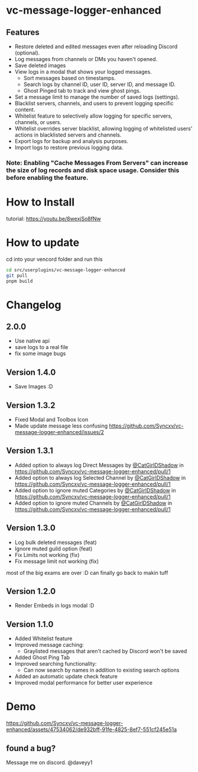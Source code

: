 # vc-message-logger-enhanced

## Features

-   Restore deleted and edited messages even after reloading Discord (optional).
-   Log messages from channels or DMs you haven't opened.
-   Save deleted images
-   View logs in a modal that shows your logged messages.
    -   Sort messages based on timestamps.
    -   Search logs by channel ID, user ID, server ID, and message ID.
    -   Ghost Pinged tab to track and view ghost pings.
-   Set a message limit to manage the number of saved logs (settings).
-   Blacklist servers, channels, and users to prevent logging specific content.
-   Whitelist feature to selectively allow logging for specific servers, channels, or users.
-   Whitelist overrides server blacklist, allowing logging of whitelisted users' actions in blacklisted servers and channels.
-   Export logs for backup and analysis purposes.
-   Import logs to restore previous logging data.

### **Note:** Enabling "Cache Messages From Servers" can increase the size of log records and disk space usage. Consider this before enabling the feature.

# How to Install

tutorial: https://youtu.be/8wexjSo8fNw

# How to update

cd into your vencord folder and run this

```bash
cd src/userplugins/vc-message-logger-enhanced
git pull
pnpm build
```

# Changelog

## 2.0.0

-   Use native api
-   save logs to a real file
-   fix some image bugs

## Version 1.4.0

-   Save Images :D

## Version 1.3.2

-   Fixed Modal and Toolbox Icon
-   Made update message less confusing https://github.com/Syncxv/vc-message-logger-enhanced/issues/2

## Version 1.3.1

-   Added option to always log Direct Messages by [@CatGirlDShadow](https://github.com/CatGirlDShadow) in https://github.com/Syncxv/vc-message-logger-enhanced/pull/1
-   Added option to always log Selected Channel by [@CatGirlDShadow](https://github.com/CatGirlDShadow) in https://github.com/Syncxv/vc-message-logger-enhanced/pull/1
-   Added option to ignore muted Categories by [@CatGirlDShadow](https://github.com/CatGirlDShadow) in https://github.com/Syncxv/vc-message-logger-enhanced/pull/1
-   Added option to ignore muted Channels by [@CatGirlDShadow](https://github.com/CatGirlDShadow) in https://github.com/Syncxv/vc-message-logger-enhanced/pull/1

## Version 1.3.0

-   Log bulk deleted messages (feat)
-   Ignore muted guild option (feat)
-   Fix Limits not working (fix)
-   Fix message limit not working (fix)

most of the big exams are over :D
can finally go back to makin tuff

## Version 1.2.0

-   Render Embeds in logs modal :D

## Version 1.1.0

-   Added Whitelist feature
-   Improved message caching:
    -   Graylisted messages that aren't cached by Discord won't be saved
-   Added Ghost Ping Tab
-   Improved searching functionality:
    -   Can now search by names in addition to existing search options
-   Added an automatic update check feature
-   Improved modal performance for better user experience

# Demo

https://github.com/Syncxv/vc-message-logger-enhanced/assets/47534062/de932bff-91fe-4825-8ef7-551cf245e51a

## found a bug?

Message me on discord. @daveyy1
